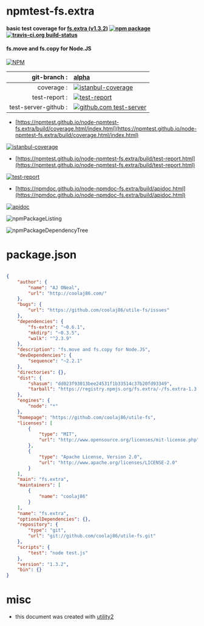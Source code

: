 # npmtest-fs.extra

#### basic test coverage for  [fs.extra (v1.3.2)](https://github.com/coolaj86/utile-fs)  [![npm package](https://img.shields.io/npm/v/npmtest-fs.extra.svg?style=flat-square)](https://www.npmjs.org/package/npmtest-fs.extra) [![travis-ci.org build-status](https://api.travis-ci.org/npmtest/node-npmtest-fs.extra.svg)](https://travis-ci.org/npmtest/node-npmtest-fs.extra)

#### fs.move and fs.copy for Node.JS

[![NPM](https://nodei.co/npm/fs.extra.png?downloads=true&downloadRank=true&stars=true)](https://www.npmjs.com/package/fs.extra)

| git-branch : | [alpha](https://github.com/npmtest/node-npmtest-fs.extra/tree/alpha)|
|--:|:--|
| coverage : | [![istanbul-coverage](https://npmtest.github.io/node-npmtest-fs.extra/build/coverage.badge.svg)](https://npmtest.github.io/node-npmtest-fs.extra/build/coverage.html/index.html)|
| test-report : | [![test-report](https://npmtest.github.io/node-npmtest-fs.extra/build/test-report.badge.svg)](https://npmtest.github.io/node-npmtest-fs.extra/build/test-report.html)|
| test-server-github : | [![github.com test-server](https://npmtest.github.io/node-npmtest-fs.extra/GitHub-Mark-32px.png)](https://npmtest.github.io/node-npmtest-fs.extra/build/app/index.html) | | build-artifacts : | [![build-artifacts](https://npmtest.github.io/node-npmtest-fs.extra/glyphicons_144_folder_open.png)](https://github.com/npmtest/node-npmtest-fs.extra/tree/gh-pages/build)|

- [https://npmtest.github.io/node-npmtest-fs.extra/build/coverage.html/index.html](https://npmtest.github.io/node-npmtest-fs.extra/build/coverage.html/index.html)

[![istanbul-coverage](https://npmtest.github.io/node-npmtest-fs.extra/build/screenCapture.buildCi.browser.%252Ftmp%252Fbuild%252Fcoverage.lib.html.png)](https://npmtest.github.io/node-npmtest-fs.extra/build/coverage.html/index.html)

- [https://npmtest.github.io/node-npmtest-fs.extra/build/test-report.html](https://npmtest.github.io/node-npmtest-fs.extra/build/test-report.html)

[![test-report](https://npmtest.github.io/node-npmtest-fs.extra/build/screenCapture.buildCi.browser.%252Ftmp%252Fbuild%252Ftest-report.html.png)](https://npmtest.github.io/node-npmtest-fs.extra/build/test-report.html)

- [https://npmdoc.github.io/node-npmdoc-fs.extra/build/apidoc.html](https://npmdoc.github.io/node-npmdoc-fs.extra/build/apidoc.html)

[![apidoc](https://npmdoc.github.io/node-npmdoc-fs.extra/build/screenCapture.buildCi.browser.%252Ftmp%252Fbuild%252Fapidoc.html.png)](https://npmdoc.github.io/node-npmdoc-fs.extra/build/apidoc.html)

![npmPackageListing](https://npmtest.github.io/node-npmtest-fs.extra/build/screenCapture.npmPackageListing.svg)

![npmPackageDependencyTree](https://npmtest.github.io/node-npmtest-fs.extra/build/screenCapture.npmPackageDependencyTree.svg)



# package.json

```json

{
    "author": {
        "name": "AJ ONeal",
        "url": "http://coolaj86.com/"
    },
    "bugs": {
        "url": "https://github.com/coolaj86/utile-fs/issues"
    },
    "dependencies": {
        "fs-extra": "~0.6.1",
        "mkdirp": "~0.3.5",
        "walk": "^2.3.9"
    },
    "description": "fs.move and fs.copy for Node.JS",
    "devDependencies": {
        "sequence": "~2.2.1"
    },
    "directories": {},
    "dist": {
        "shasum": "dd023f93013bee24531f1b33514c37b20fd93349",
        "tarball": "https://registry.npmjs.org/fs.extra/-/fs.extra-1.3.2.tgz"
    },
    "engines": {
        "node": "*"
    },
    "homepage": "https://github.com/coolaj86/utile-fs",
    "licenses": [
        {
            "type": "MIT",
            "url": "http://www.opensource.org/licenses/mit-license.php"
        },
        {
            "type": "Apache License, Version 2.0",
            "url": "http://www.apache.org/licenses/LICENSE-2.0"
        }
    ],
    "main": "fs.extra",
    "maintainers": [
        {
            "name": "coolaj86"
        }
    ],
    "name": "fs.extra",
    "optionalDependencies": {},
    "repository": {
        "type": "git",
        "url": "git://github.com/coolaj86/utile-fs.git"
    },
    "scripts": {
        "test": "node test.js"
    },
    "version": "1.3.2",
    "bin": {}
}
```



# misc
- this document was created with [utility2](https://github.com/kaizhu256/node-utility2)
